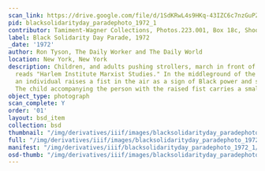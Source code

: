 ```yaml
---
scan_link: https://drive.google.com/file/d/1SdKRwL4s9HKq-43IZC6c7nzGuPZuWUWf/view?usp=sharing
pid: blacksolidarityday_paradephoto_1972_1
contributor: Tamiment-Wagner Collections, Photos.223.001, Box 18c, Shoot 720258
label: Black Solidarity Day Parade, 1972
_date: '1972'
author: Ron Tyson, The Daily Worker and The Daily World
location: New York, New York
description: Children, and adults pushing strollers, march in front of a banner that
  reads "Harlem Institute Marxist Studies." In the middleground of the photograph,
  an individual raises a fist in the air as a sign of Black power and solidarity.
  The child accompanying the person with the raised fist carries a small flag.
object_type: photograph
scan_complete: Y
order: '01'
layout: bsd_item
collection: bsd
thumbnail: "/img/derivatives/iiif/images/blacksolidarityday_paradephoto_1972_1/full/250,/0/default.jpg"
full: "/img/derivatives/iiif/images/blacksolidarityday_paradephoto_1972_1/full/1140,/0/default.jpg"
manifest: "/img/derivatives/iiif/blacksolidarityday_paradephoto_1972_1/manifest.json"
osd-thumb: "/img/derivatives/iiif/images/blacksolidarityday_paradephoto_1972_1/full/375,/0/default.jpg"
---
```

